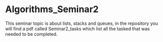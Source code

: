 # Algorithms_Seminar2
This seminar topic is about lists, stacks and queues, in the repository you will find a pdf called Seminar2_tasks which list all the tasked that was needed to be completed.
